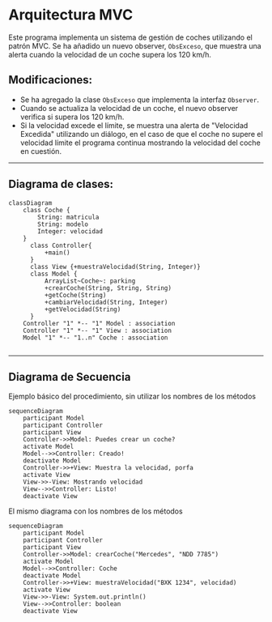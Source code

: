 # Arquitectura MVC

Este programa implementa un sistema de gestión de coches utilizando el patrón MVC. Se ha añadido un nuevo observer, `ObsExceso`, que muestra una alerta cuando la velocidad de un coche supera los 120 km/h.

## Modificaciones:

- Se ha agregado la clase `ObsExceso` que implementa la interfaz `Observer`.
- Cuando se actualiza la velocidad de un coche, el nuevo observer verifica si supera los 120 km/h.
- Si la velocidad excede el límite, se muestra una alerta de "Velocidad Excedida" utilizando un diálogo, en el caso de que el coche no supere el velocidad límite el programa continua mostrando la velocidad del coche en cuestión.


---
## Diagrama de clases:

```mermaid
classDiagram
    class Coche {
        String: matricula
        String: modelo
        Integer: velocidad
    }
      class Controller{
          +main()
      }
      class View {+muestraVelocidad(String, Integer)}
      class Model {
          ArrayList~Coche~: parking
          +crearCoche(String, String, String)
          +getCoche(String)
          +cambiarVelocidad(String, Integer)
          +getVelocidad(String)
      }
    Controller "1" *-- "1" Model : association
    Controller "1" *-- "1" View : association
    Model "1" *-- "1..n" Coche : association
      
```

---

## Diagrama de Secuencia

Ejemplo básico del procedimiento, sin utilizar los nombres de los métodos


```mermaid
sequenceDiagram
    participant Model
    participant Controller
    participant View
    Controller->>Model: Puedes crear un coche?
    activate Model
    Model-->>Controller: Creado!
    deactivate Model
    Controller->>+View: Muestra la velocidad, porfa
    activate View
    View->>-View: Mostrando velocidad
    View-->>Controller: Listo!
    deactivate View
```

El mismo diagrama con los nombres de los métodos

```mermaid
sequenceDiagram
    participant Model
    participant Controller
    participant View
    Controller->>Model: crearCoche("Mercedes", "NDD 7785")
    activate Model
    Model-->>Controller: Coche
    deactivate Model
    Controller->>+View: muestraVelocidad("BXK 1234", velocidad)
    activate View
    View->>-View: System.out.println()
    View-->>Controller: boolean
    deactivate View
```